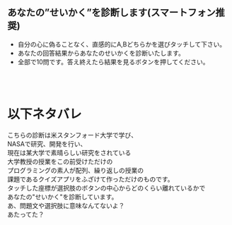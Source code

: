 ## あなたの”せいかく”を診断します(スマートフォン推奨)
- 自分の心に偽ることなく、直感的にA,Bどちらかを選びタッチして下さい。
- あなたの回答結果からあなたのせいかくを診断いたします。
- 全部で10問です。答え終えたら結果を見るボタンを押してください。

<br>
<br>

# 以下ネタバレ
こちらの診断は米スタンフォード大学で学び、<br>
NASAで研究、開発を行い、<br>
現在は某大学で素晴らしい研究をされている<br>
大学教授の授業をこの前受けただけの<br>
プログラミングの素人が配列、繰り返しの授業の<br>
課題であるクイズアプリをふざけて作っただけのものです。<br>
タッチした座標が選択肢のボタンの中心からどのくらい離れているかで<br>
あなたの"せいかく"を診断しています。<br>
あ、問題文や選択肢に意味なんてないよ？<br>
あたってた？